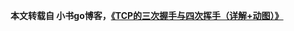 **本文转载自 小书go博客，<a href="https://blog.csdn.net/qzcsu/article/details/72861891" rel="nofollow">《TCP的三次握手与四次挥手（详解+动图）》</a>**